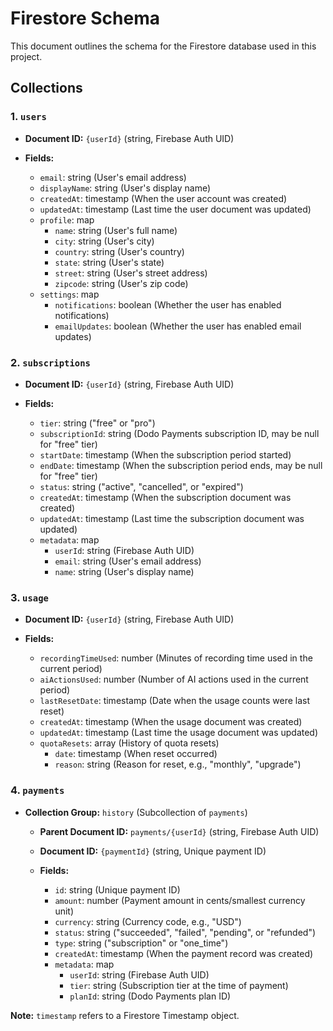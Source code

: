 # Firestore Schema

This document outlines the schema for the Firestore database used in this project.

## Collections

### 1. `users`

*   **Document ID:** `{userId}` (string, Firebase Auth UID)
*   **Fields:**

    *   `email`: string (User's email address)
    *   `displayName`: string (User's display name)
    *   `createdAt`: timestamp (When the user account was created)
    *   `updatedAt`: timestamp (Last time the user document was updated)
    *   `profile`: map
        *   `name`: string (User's full name)
        *   `city`: string (User's city)
        *   `country`: string (User's country)
        *   `state`: string (User's state)
        *   `street`: string (User's street address)
        *   `zipcode`: string (User's zip code)
    *   `settings`: map
        *   `notifications`: boolean (Whether the user has enabled notifications)
        *   `emailUpdates`: boolean (Whether the user has enabled email updates)

### 2. `subscriptions`

*   **Document ID:** `{userId}` (string, Firebase Auth UID)
*   **Fields:**

    *   `tier`: string ("free" or "pro")
    *   `subscriptionId`: string (Dodo Payments subscription ID, may be null for "free" tier)
    *   `startDate`: timestamp (When the subscription period started)
    *   `endDate`: timestamp (When the subscription period ends, may be null for "free" tier)
    *   `status`: string ("active", "cancelled", or "expired")
    *   `createdAt`: timestamp (When the subscription document was created)
    *   `updatedAt`: timestamp (Last time the subscription document was updated)
    *   `metadata`: map
        *   `userId`: string (Firebase Auth UID)
        *   `email`: string (User's email address)
        *   `name`: string (User's display name)

### 3. `usage`

*   **Document ID:** `{userId}` (string, Firebase Auth UID)
*   **Fields:**

    *   `recordingTimeUsed`: number (Minutes of recording time used in the current period)
    *   `aiActionsUsed`: number (Number of AI actions used in the current period)
    *   `lastResetDate`: timestamp (Date when the usage counts were last reset)
    *   `createdAt`: timestamp (When the usage document was created)
    *   `updatedAt`: timestamp (Last time the usage document was updated)
    *    `quotaResets`: array (History of quota resets)
         *    `date`: timestamp (When reset occurred)
         *    `reason`: string (Reason for reset, e.g., "monthly", "upgrade")

### 4. `payments`

*   **Collection Group:** `history` (Subcollection of `payments`)
    *   **Parent Document ID:** `payments/{userId}` (string, Firebase Auth UID)
    *   **Document ID:** `{paymentId}` (string, Unique payment ID)
    *   **Fields:**

        *   `id`: string (Unique payment ID)
        *   `amount`: number (Payment amount in cents/smallest currency unit)
        *   `currency`: string (Currency code, e.g., "USD")
        *   `status`: string ("succeeded", "failed", "pending", or "refunded")
        *   `type`: string ("subscription" or "one\_time")
        *   `createdAt`: timestamp (When the payment record was created)
        *   `metadata`: map
            *   `userId`: string (Firebase Auth UID)
            *   `tier`: string (Subscription tier at the time of payment)
            *   `planId`: string (Dodo Payments plan ID)

**Note:** `timestamp` refers to a Firestore Timestamp object.